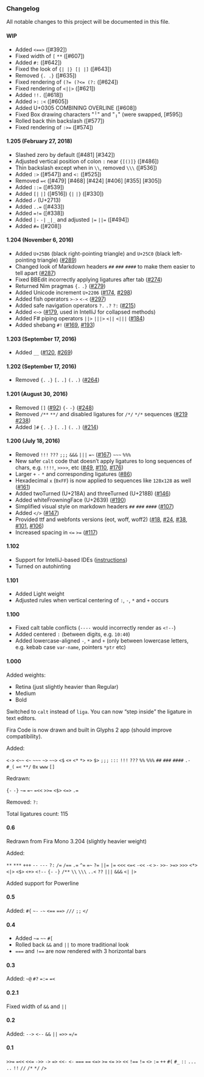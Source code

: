 ### Changelog

All notable changes to this project will be documented in this file.

#### WIP

- Added `<==>` ([#392])
- Fixed width of `[` `**` ([#607])
- Added `#:` ([#642])
- Fixed the look of `{| |} [| |]` ([#643])
- Removed `{. .}` ([#635])
- Fixed rendering of `(?= (?<= (?:` ([#624])
- Fixed rendering of `<||>` ([#621])
- Added `!!.` ([#618])
- Added `>:` `:<` ([#605])
- Added U+0305 COMBINING OVERLINE ([#608])
- Fixed Box drawing characters "╵" and "╷" (were swapped, [#595])
- Rolled back thin backslash ([#577])
- Fixed rendering of `:>=` ([#574])

#### 1.205 (February 27, 2018)

- Slashed zero by default ([#481] [#342])
- Adjusted vertical position of colon `:` near `{[()]}` ([#486])
- Thin backslash except when in `\\`, removed `\\\` ([#536])
- Added `:>` ([#547]) and `<:` ([#525])
- Removed `=<` ([#479] [#468] [#424] [#406] [#355] [#305])
- Added `::=` ([#539])
- Added `[|` `|]` ([#516]) `{|` `|}` ([#330])
- Added `✓` (U+2713)
- Added `..=` ([#433])
- Added `=!=` ([#338])
- Added `|-` `-|` `_|_` and adjusted `|=` `||=` ([#494])
- Added `#=` ([#208])

#### 1.204 (November 6, 2016)

- Added `U+25B6` (black right-pointing triangle) and `U+25C0` (black left-pointing triangle) ([#289])
- Changed look of Markdown headers `##` `###` `####` to make them easier to tell apart ([#287])
- Fixed BBEdit incorrectly applying ligatures after tab ([#274])
- Returned Nim pragmas `{.` `.}` ([#279])
- Added Unicode increment `U+2206` ([#174], [#298])
- Added fish operators `>->` `<-<` ([#297])
- Added safe navigation operators `?.` `.?` `?:` ([#215])
- Added `<~>` ([#179], used in IntelliJ for collapsed methods)
- Added F# piping operators `||>` `|||>` `<||` `<|||` ([#184])
- Added shebang `#!` ([#169], [#193])

#### 1.203 (September 17, 2016)

- Added `__` ([#120], [#269])

#### 1.202 (September 17, 2016)

- Removed `{.` `.}` `[.` `.]` `(.` `.)` ([#264])

#### 1.201 (August 30, 2016)

- Removed `[]` ([#92]) `{-` `-}` ([#248])
- Removed `/**` `**/` and disabled ligatures for `/*/` `*/*` sequences ([#219] [#238])
- Added `]#` `{.` `.}` `[.` `.]` `(.` `.)` ([#214])

#### 1.200 (July 18, 2016)

- Removed `!!!` `???` `;;;` `&&&` `|||` `=~` ([#167]) `~~~` `%%%`
- New safer `calt` code that doesn’t  apply ligatures to long sequences of chars, e.g. `!!!!`, `>>>>`, etc ([#49], [#110], [#176])
- Larger `+` `-` `*` and corresponding ligatures ([#86])
- Hexadecimal `x` (`0xFF`) is now applied to sequences like `128x128` as well ([#161])
- Added twoTurned (U+218A) and threeTurned (U+218B) ([#146])
- Added whiteFrowningFace (U+2639) ([#190])
- Simplified visual style on markdown headers `##` `###` `####` ([#107])
- Added `</>` ([#147])
- Provided ttf and webfonts versions (eot, woff, woff2) ([#18], [#24], [#38], [#101], [#106])
- Increased spacing in `<=` `>=` ([#117])

#### 1.102

- Support for IntelliJ-based IDEs ([instructions](https://github.com/tonsky/FiraCode/wiki/Intellij-products-instructions))
- Turned on autohinting

#### 1.101

- Added Light weight
- Adjusted rules when vertical centering of `:`, `-`, `*` and `+` occurs

#### 1.100

- Fixed calt table conflicts (`----` would incorrectly render as `<!--`)
- Added centered `:` (between digits, e.g. `10:40`)
- Added lowercase-aligned `-`, `*` and `+` (only between lowercase letters, e.g. kebab case `var-name`, pointers `*ptr` etc)

#### 1.000

Added weights:

- Retina (just slightly heavier than Regular)
- Medium
- Bold

Switched to `calt` instead of `liga`. You can now “step inside” the ligature in text editors.

Fira Code is now drawn and built in Glyphs 2 app (should improve compatibility).

Added:

`<->` `<~~` `<~` `~~~` `~>` `~~>`
`<$` `<+` `<*` `*>` `+>` `$>`
`;;;` `:::` `!!!` `???` `%%` `%%%` `##` `###` `####`
`.-` `#_(` `=<`  `**/` `0x` `www` `[]`

Redrawn:

`{-` `-}` `~=` `=~` `=<<` `>>=` `<$>` `<=>` `.=`

Removed: `?:`

Total ligatures count: 115

#### 0.6

Redrawn from Fira Mono 3.204 (slightly heavier weight)

Added:

`**` `***` `+++` `--` `---` `?:`
`/=` `/==` `.=` `^=` `=~` `?=` `||=` `|=`
`<<<` `<=<` `-<<` `-<` `>-` `>>-` `>=>` `>>>`
`<*>` `<|>` `<$>` `<+>`
`<!--` `{-` `-}` `/**`  `\\` `\\\`
`..<` `??` `|||` `&&&` `<|` `|>`

Added support for Powerline

#### 0.5

Added: `#{` `~-` `-~` `<==` `==>` `///` `;;` `</`

#### 0.4

- Added `~=` `~~` `#[`
- Rolled back `&&` and `||` to more traditional look
- `===` and `!==` are now rendered with 3 horizontal bars

#### 0.3

Added: `~@` `#?` `=:=` `=<`

#### 0.2.1

Fixed width of `&&` and `||`

#### 0.2

Added: `-->` `<--` `&&` `||` `=>>` `=/=`

#### 0.1

`>>=` `=<<` `<<=` `->>` `->` `=>` `<<-` `<-`
`===` `==` `<=>` `>=` `<=` `>>` `<<` `!==` `!=` `<>`
`:=` `++` `#(` `#_`
`::` `...` `..` `!!` `//` `/*` `*/` `/>`

[#18]: https://github.com/tonsky/FiraCode/issues/18
[#24]: https://github.com/tonsky/FiraCode/issues/24
[#38]: https://github.com/tonsky/FiraCode/issues/38
[#49]: https://github.com/tonsky/FiraCode/issues/49
[#86]: https://github.com/tonsky/FiraCode/issues/86
[#92]: https://github.com/tonsky/FiraCode/issues/92
[#101]: https://github.com/tonsky/FiraCode/issues/101
[#106]: https://github.com/tonsky/FiraCode/issues/106
[#107]: https://github.com/tonsky/FiraCode/issues/107
[#110]: https://github.com/tonsky/FiraCode/issues/110
[#117]: https://github.com/tonsky/FiraCode/issues/117
[#120]: https://github.com/tonsky/FiraCode/issues/120
[#146]: https://github.com/tonsky/FiraCode/issues/146
[#147]: https://github.com/tonsky/FiraCode/issues/147
[#161]: https://github.com/tonsky/FiraCode/issues/161
[#167]: https://github.com/tonsky/FiraCode/issues/167
[#169]: https://github.com/tonsky/FiraCode/issues/169
[#174]: https://github.com/tonsky/FiraCode/issues/174
[#176]: https://github.com/tonsky/FiraCode/issues/176
[#179]: https://github.com/tonsky/FiraCode/issues/179
[#184]: https://github.com/tonsky/FiraCode/issues/184
[#190]: https://github.com/tonsky/FiraCode/issues/190
[#193]: https://github.com/tonsky/FiraCode/issues/193
[#214]: https://github.com/tonsky/FiraCode/issues/214
[#215]: https://github.com/tonsky/FiraCode/issues/215
[#219]: https://github.com/tonsky/FiraCode/issues/219
[#238]: https://github.com/tonsky/FiraCode/issues/238
[#248]: https://github.com/tonsky/FiraCode/issues/248
[#264]: https://github.com/tonsky/FiraCode/issues/264
[#269]: https://github.com/tonsky/FiraCode/issues/269
[#274]: https://github.com/tonsky/FiraCode/issues/274
[#279]: https://github.com/tonsky/FiraCode/issues/279
[#287]: https://github.com/tonsky/FiraCode/issues/287
[#289]: https://github.com/tonsky/FiraCode/issues/289
[#297]: https://github.com/tonsky/FiraCode/issues/297
[#298]: https://github.com/tonsky/FiraCode/issues/298
